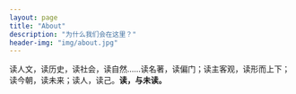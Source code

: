 ```yaml
---
layout: page
title: "About"
description: "为什么我们会在这里？"
header-img: "img/about.jpg"
---
```


读人文，读历史，读社会，读自然……读名著，读偏门；读主客观，读形而上下；读今朝，读未来；读人，读己。**读，与未读。**
	